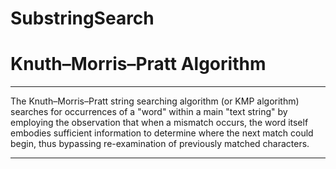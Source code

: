 # SubstringSearch
# Knuth–Morris–Pratt Algorithm

---

The Knuth–Morris–Pratt string searching algorithm (or KMP algorithm) searches for occurrences of a "word" within a main "text string" by employing the observation that when a mismatch occurs, the word itself embodies sufficient information to determine where the next match could begin, thus bypassing re-examination of previously matched characters.

---
